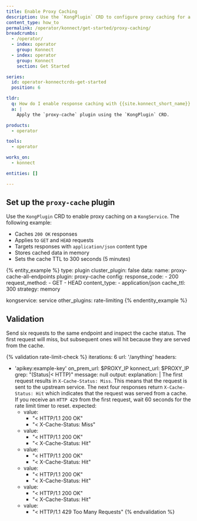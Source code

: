 ```yaml
---
title: Enable Proxy Caching
description: Use the `KongPlugin` CRD to configure proxy caching for a route or service.
content_type: how_to
permalink: /operator/konnect/get-started/proxy-caching/
breadcrumbs:
  - /operator/
  - index: operator
    group: Konnect
  - index: operator
    group: Konnect
    section: Get Started

series:
  id: operator-konnectcrds-get-started
  position: 6

tldr:
  q: How do I enable response caching with {{site.konnect_short_name}} CRDs?
  a: |
    Apply the `proxy-cache` plugin using the `KongPlugin` CRD.

products:
  - operator

tools:
  - operator

works_on:
  - konnect

entities: []

---
```


## Set up the `proxy-cache` plugin

Use the `KongPlugin` CRD to enable proxy caching on a `KongService`. The following example:

* Caches `200 OK` responses
* Applies to `GET` and `HEAD` requests
* Targets responses with `application/json` content type
* Stores cached data in memory
* Sets the cache TTL to 300 seconds (5 minutes)

{% entity_example %}
type: plugin
cluster_plugin: false
data:
  name: proxy-cache-all-endpoints
  plugin: proxy-cache
  config:
    response_code:
    - 200
    request_method:
    - GET
    - HEAD
    content_type:
    - application/json
    cache_ttl: 300
    strategy: memory

  kongservice: service
  other_plugins: rate-limiting
{% endentity_example %}

## Validation

Send six requests to the same endpoint and inspect the cache status. The first request will miss, but subsequent ones will hit because they are served from the cache.

{% validation rate-limit-check %}
iterations: 6
url: '/anything'
headers:
  - 'apikey:example-key'
on_prem_url: $PROXY_IP
konnect_url: $PROXY_IP
grep: "(Status|< HTTP)"
message: null
output:
  explanation: |
    The first request results in `X-Cache-Status: Miss`. This means that the request is sent to the upstream service. The next four responses return `X-Cache-Status: Hit` which indicates that the request was served from a cache. If you receive an `HTTP 429` from the first request, wait 60 seconds for the rate limit timer to reset.
  expected:
    - value:
      - "< HTTP/1.1 200 OK"
      - "< X-Cache-Status: Miss"
    - value:
      - "< HTTP/1.1 200 OK"
      - "< X-Cache-Status: Hit"
    - value:
      - "< HTTP/1.1 200 OK"
      - "< X-Cache-Status: Hit"
    - value:
      - "< HTTP/1.1 200 OK"
      - "< X-Cache-Status: Hit"
    - value:
      - "< HTTP/1.1 200 OK"
      - "< X-Cache-Status: Hit"
    - value:
      - "< HTTP/1.1 429 Too Many Requests"
{% endvalidation %}